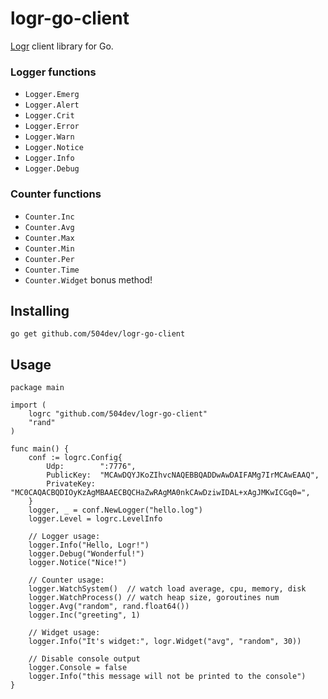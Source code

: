 # logr-go-client

[Logr] client library for Go.

[Logr]: https://github.com/504dev/logr

### Logger functions

* `Logger.Emerg`
* `Logger.Alert`
* `Logger.Crit`
* `Logger.Error`
* `Logger.Warn`
* `Logger.Notice`
* `Logger.Info`
* `Logger.Debug`

### Counter functions

* `Counter.Inc`
* `Counter.Avg`
* `Counter.Max`
* `Counter.Min`
* `Counter.Per`
* `Counter.Time`
* `Counter.Widget` bonus method!


Installing
----------

	go get github.com/504dev/logr-go-client
	
Usage
-----

``` golang
package main

import (
    logrc "github.com/504dev/logr-go-client"
    "rand"
)

func main() {
    conf := logrc.Config{
        Udp:        ":7776",
        PublicKey:  "MCAwDQYJKoZIhvcNAQEBBQADDwAwDAIFAMg7IrMCAwEAAQ",
        PrivateKey: "MC0CAQACBQDIOyKzAgMBAAECBQCHaZwRAgMA0nkCAwDziwIDAL+xAgJMKwICGq0=",
    }
    logger, _ = conf.NewLogger("hello.log")
    logger.Level = logrc.LevelInfo

    // Logger usage:
    logger.Info("Hello, Logr!")
    logger.Debug("Wonderful!")
    logger.Notice("Nice!")

    // Counter usage:
    logger.WatchSystem()  // watch load average, cpu, memory, disk
    logger.WatchProcess() // watch heap size, goroutines num
    logger.Avg("random", rand.float64())
    logger.Inc("greeting", 1)

    // Widget usage:
    logger.Info("It's widget:", logr.Widget("avg", "random", 30))

    // Disable console output
    logger.Console = false
    logger.Info("this message will not be printed to the console")
}
```
